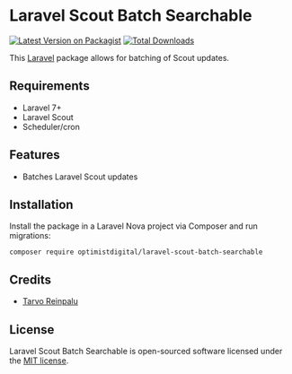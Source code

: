# Laravel Scout Batch Searchable

[![Latest Version on Packagist](https://img.shields.io/packagist/v/optimistdigital/laravel-scout-batch-searchable.svg?style=flat-square)](https://packagist.org/packages/optimistdigital/laravel-scout-batch-searchable)
[![Total Downloads](https://img.shields.io/packagist/dt/optimistdigital/laravel-scout-batch-searchable.svg?style=flat-square)](https://packagist.org/packages/optimistdigital/laravel-scout-batch-searchable)

This [Laravel](https://laravel.com) package allows for batching of Scout updates.

## Requirements

- Laravel 7+
- Laravel Scout
- Scheduler/cron

## Features

- Batches Laravel Scout updates

## Installation

Install the package in a Laravel Nova project via Composer and run migrations:

```
composer require optimistdigital/laravel-scout-batch-searchable
```

## Credits

- [Tarvo Reinpalu](https://github.com/tarpsvo)

## License

Laravel Scout Batch Searchable is open-sourced software licensed under the [MIT license](LICENSE.md).
